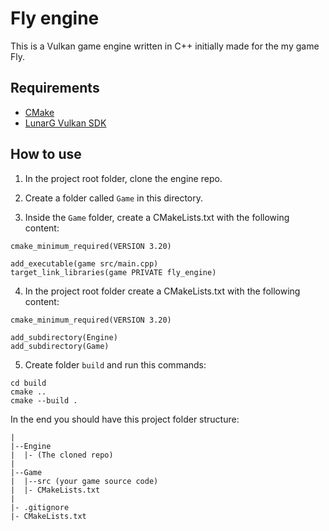 # Fly engine

This is a Vulkan game engine written in C++ initially made for the my game Fly.

## Requirements
- [CMake](https://cmake.org/) 
- [LunarG Vulkan SDK](https://vulkan.lunarg.com/) 

## How to use

1. In the project root folder, clone the engine repo.

2. Create a folder called `Game` in this directory.

3. Inside the `Game` folder, create a CMakeLists.txt with the following content: 
```
cmake_minimum_required(VERSION 3.20)

add_executable(game src/main.cpp)
target_link_libraries(game PRIVATE fly_engine)
```

4. In the project root folder create a CMakeLists.txt with the following content:
```
cmake_minimum_required(VERSION 3.20)

add_subdirectory(Engine)
add_subdirectory(Game)
```

5. Create folder `build` and run this commands:
```
cd build
cmake ..
cmake --build .
```

In the end you should have this project folder structure:
```
|
|--Engine
|  |- (The cloned repo)
|
|--Game
|  |--src (your game source code)
|  |- CMakeLists.txt
|
|- .gitignore
|- CMakeLists.txt
```
